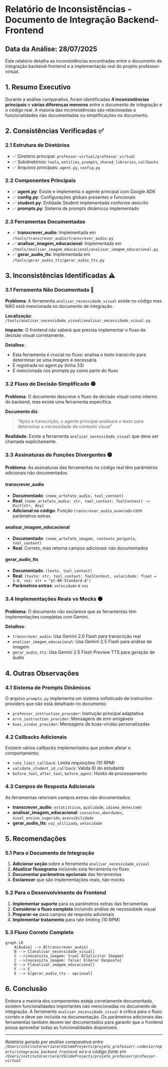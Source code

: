 # Relatório de Inconsistências - Documento de Integração Backend-Frontend

## Data da Análise: 28/07/2025

Este relatório detalha as inconsistências encontradas entre o documento de integração backend-frontend e a implementação real do projeto professor-virtual.

## 1. Resumo Executivo

Durante a análise comparativa, foram identificadas **4 inconsistências principais** e **várias diferenças menores** entre o documento de integração e o código real. A maioria das inconsistências são relacionadas a funcionalidades não documentadas ou simplificações no documento.

## 2. Consistências Verificadas ✅

### 2.1 Estrutura de Diretórios
- ✅ Diretório principal: `professor-virtual/professor_virtual`
- ✅ Subdiretórios: `tools`, `entities`, `prompts`, `shared_libraries`, `callbacks`
- ✅ Arquivos principais: `agent.py`, `config.py`

### 2.2 Componentes Principais
- ✅ **agent.py**: Existe e implementa o agente principal com Google ADK
- ✅ **config.py**: Configurações globais presentes e funcionais
- ✅ **student.py**: Entidade Student implementada conforme descrito
- ✅ **prompts.py**: Sistema de prompts dinâmicos implementado

### 2.3 Ferramentas Documentadas
- ✅ **transcrever_audio**: Implementada em `/tools/transcrever_audio/transcrever_audio.py`
- ✅ **analisar_imagem_educacional**: Implementada em `/tools/analisar_imagem_educacional/analisar_imagem_educacional.py`
- ✅ **gerar_audio_tts**: Implementada em `/tools/gerar_audio_tts/gerar_audio_tts.py`

## 3. Inconsistências Identificadas ⚠️

### 3.1 Ferramenta Não Documentada 🔴
**Problema**: A ferramenta `analisar_necessidade_visual` existe no código mas NÃO está mencionada no documento de integração.

**Localização**: `/tools/analisar_necessidade_visual/analisar_necessidade_visual.py`

**Impacto**: O frontend não saberá que precisa implementar o fluxo de decisão visual corretamente.

**Detalhes**:
- Esta ferramenta é crucial no fluxo: analisa o texto transcrito para determinar se uma imagem é necessária
- É registrada no agent.py (linha 33)
- É mencionada nos prompts.py como parte do fluxo

### 3.2 Fluxo de Decisão Simplificado 🟡
**Problema**: O documento descreve o fluxo de decisão visual como interno do backend, mas existe uma ferramenta específica.

**Documento diz**:
> "Após a transcrição, o agente principal analisará o texto para determinar a necessidade de contexto visual"

**Realidade**: Existe a ferramenta `analisar_necessidade_visual` que deve ser chamada explicitamente.

### 3.3 Assinaturas de Funções Divergentes 🟡
**Problema**: As assinaturas das ferramentas no código real têm parâmetros adicionais não documentados.

#### transcrever_audio
- **Documentado**: `(nome_artefato_audio, tool_context)`
- **Real**: `(nome_artefato_audio: str, tool_context: ToolContext) -> Dict[str, Any]`
- **Adicional no código**: Função `transcrever_audio_avancado` com parâmetros extras

#### analisar_imagem_educacional
- **Documentado**: `(nome_artefato_imagem, contexto_pergunta, tool_context)`
- **Real**: Correto, mas retorna campos adicionais não documentados

#### gerar_audio_tts
- **Documentado**: `(texto, tool_context)`
- **Real**: `(texto: str, tool_context: ToolContext, velocidade: float = 1.0, voz: str = "pt-BR-Standard-A")`
- **Parâmetros extras**: `velocidade` e `voz`

### 3.4 Implementações Reais vs Mocks 🟠
**Problema**: O documento não esclarece que as ferramentas têm implementações completas com Gemini.

**Detalhes**:
- `transcrever_audio`: Usa Gemini 2.0 Flash para transcrição real
- `analisar_imagem_educacional`: Usa Gemini 2.5 Flash para análise de imagem
- `gerar_audio_tts`: Usa Gemini 2.5 Flash Preview TTS para geração de áudio

## 4. Outras Observações

### 4.1 Sistema de Prompts Dinâmicos
O arquivo `prompts.py` implementa um sistema sofisticado de instruction providers que não está detalhado no documento:
- `professor_instruction_provider`: Instrução principal adaptativa
- `erro_instruction_provider`: Mensagens de erro amigáveis
- `boas_vindas_provider`: Mensagens de boas-vindas personalizadas

### 4.2 Callbacks Adicionais
Existem vários callbacks implementados que podem afetar o comportamento:
- `rate_limit_callback`: Limita requisições (10 RPM)
- `validate_student_id_callback`: Valida ID do estudante
- `before_tool`, `after_tool`, `before_agent`: Hooks de processamento

### 4.3 Campos de Resposta Adicionais
As ferramentas retornam campos extras não documentados:
- **transcrever_audio**: `estatisticas`, `qualidade`, `idioma_detectado`
- **analisar_imagem_educacional**: `conceitos_abordados`, `nivel_ensino_sugerido`, `acessibilidade`
- **gerar_audio_tts**: `voz_utilizada`, `velocidade`

## 5. Recomendações

### 5.1 Para o Documento de Integração
1. **Adicionar seção** sobre a ferramenta `analisar_necessidade_visual`
2. **Atualizar fluxograma** incluindo esta ferramenta no fluxo
3. **Documentar parâmetros opcionais** das ferramentas
4. **Esclarecer** que são implementações reais, não mocks

### 5.2 Para o Desenvolvimento do Frontend
1. **Implementar suporte** para os parâmetros extras das ferramentas
2. **Considerar o fluxo completo** incluindo análise de necessidade visual
3. **Preparar-se** para campos de resposta adicionais
4. **Implementar tratamento** para rate limiting (10 RPM)

### 5.3 Fluxo Correto Completo
```mermaid
graph LR
    A[Áudio] --> B[transcrever_audio]
    B --> C[analisar_necessidade_visual]
    C -->|necessita_imagem: true| D[Solicitar Imagem]
    C -->|necessita_imagem: false| E[Gerar Resposta]
    D --> F[analisar_imagem_educacional]
    F --> E
    E --> G[gerar_audio_tts - opcional]
```

## 6. Conclusão

Embora a maioria dos componentes esteja corretamente documentada, existem funcionalidades importantes não mencionadas no documento de integração. A ferramenta `analisar_necessidade_visual` é crítica para o fluxo correto e deve ser incluída na documentação. Os parâmetros adicionais das ferramentas também devem ser documentados para garantir que o frontend possa aproveitar todas as funcionalidades disponíveis.

---
*Relatório gerado por análise comparativa entre `/Users/institutorecriare/VSCodeProjects/projeto_professor/.codeviz/reports/integracao_backend_frontend.md` e o código fonte em `/Users/institutorecriare/VSCodeProjects/projeto_professor/professor-virtual`*